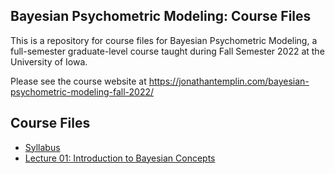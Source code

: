 ## Bayesian Psychometric Modeling: Course Files

This is a repository for course files for Bayesian Psychometric Modeling, a full-semester graduate-level course taught during Fall Semester 2022 at the University of Iowa.

Please see the course website at https://jonathantemplin.com/bayesian-psychometric-modeling-fall-2022/

## Course Files

* [Syllabus](https://jonathantemplin.github.io/Bayesian-Psychometric-Modeling-Course-Fall2022/syllabus/index.html)
* [Lecture 01: Introduction to Bayesian Concepts](https://jonathantemplin.github.io/Bayesian-Psychometric-Modeling-Course-Fall2022/lectures/lecture01/index.html)
